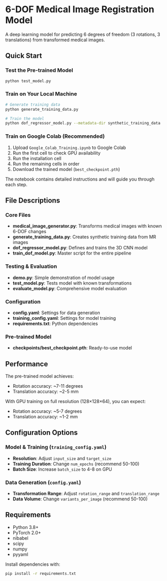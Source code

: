 # 6-DOF Medical Image Registration Model

A deep learning model for predicting 6 degrees of freedom (3 rotations, 3 translations) from transformed medical images.

## Quick Start

### Test the Pre-trained Model
```bash
python test_model.py
```

### Train on Your Local Machine
```bash
# Generate training data
python generate_training_data.py

# Train the model
python dof_regressor_model.py --metadata-dir synthetic_training_data
```

### Train on Google Colab (Recommended)
1. Upload `Google_Colab_Training.ipynb` to Google Colab
2. Run the first cell to check GPU availability
3. Run the installation cell
4. Run the remaining cells in order
5. Download the trained model (`best_checkpoint.pth`)

The notebook contains detailed instructions and will guide you through each step.

## File Descriptions

### Core Files
- **medical_image_generator.py**: Transforms medical images with known 6-DOF changes
- **generate_training_data.py**: Creates synthetic training data from MR images
- **dof_regressor_model.py**: Defines and trains the 3D CNN model
- **train_dof_model.py**: Master script for the entire pipeline

### Testing & Evaluation
- **demo.py**: Simple demonstration of model usage
- **test_model.py**: Tests model with known transformations
- **evaluate_model.py**: Comprehensive model evaluation

### Configuration
- **config.yaml**: Settings for data generation
- **training_config.yaml**: Settings for model training
- **requirements.txt**: Python dependencies

### Pre-trained Model
- **checkpoints/best_checkpoint.pth**: Ready-to-use model

## Performance

The pre-trained model achieves:
- Rotation accuracy: ~7-11 degrees
- Translation accuracy: ~2-5 mm

With GPU training on full resolution (128×128×64), you can expect:
- Rotation accuracy: ~5-7 degrees
- Translation accuracy: ~1-2 mm

## Configuration Options

### Model & Training (`training_config.yaml`)
- **Resolution**: Adjust `input_size` and `target_size`
- **Training Duration**: Change `num_epochs` (recommend 50-100)
- **Batch Size**: Increase `batch_size` to 4-8 on GPU

### Data Generation (`config.yaml`)
- **Transformation Range**: Adjust `rotation_range` and `translation_range`
- **Data Volume**: Change `variants_per_image` (recommend 50-100)

## Requirements

- Python 3.8+
- PyTorch 2.0+
- nibabel
- scipy
- numpy
- pyyaml

Install dependencies with:
```bash
pip install -r requirements.txt
``` 